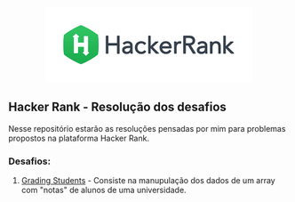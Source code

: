 <p align="center">
  <img src="https://raw.githubusercontent.com/EricEOL/hacker_rank-problems/main/images/logo.png" />
</p>

## Hacker Rank - Resolução dos desafios
Nesse repositório estarão as resoluções pensadas por mim para problemas propostos na plataforma Hacker Rank.

### Desafios:
1. <a href="https://github.com/EricEOL/hacker_rank-problems/tree/main/src/GradingStudents">Grading Students</a> - Consiste na manupulação dos dados de um array com "notas" de alunos de uma universidade.